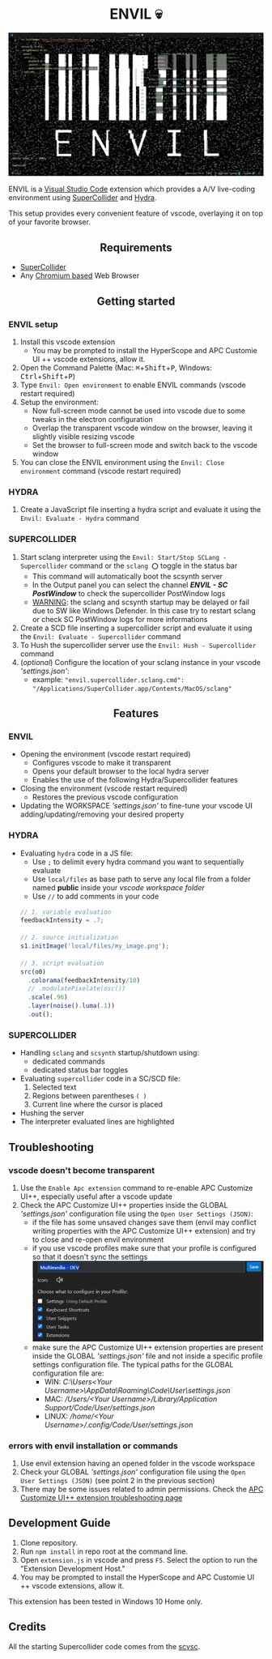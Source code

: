 <div align="center">

# ENVIL 💀

</div>

![ENVIL](resources/envil.png)

ENVIL is a [Visual Studio Code](https://code.visualstudio.com/) extension which provides a A/V live-coding environment using [SuperCollider](https://supercollider.github.io/) and [Hydra](https://hydra.ojack.xyz/).

This setup provides every convenient feature of vscode, overlaying it on top of your favorite browser.

<div align="center">

## Requirements

</div>

- [SuperCollider](https://supercollider.github.io/downloads)
- Any [Chromium based](https://en.wikipedia.org/wiki/Chromium_(web_browser)#Browsers_based_on_Chromium) Web Browser

<div align="center">

## Getting started

</div>

### ENVIL setup

1. Install this vscode extension
   - You may be prompted to install the HyperScope and APC Customie UI ++ vscode extensions, allow it.
2. Open the Command Palette (Mac: <kbd>⌘</kbd>+<kbd>Shift</kbd>+<kbd>P</kbd>, Windows: <kbd>Ctrl</kbd>+<kbd>Shift</kbd>+<kbd>P</kbd>)
3. Type `Envil: Open environment` to enable ENVIL commands (vscode restart required)
4. Setup the environment:
   - Now full-screen mode cannot be used into vscode due to some tweaks in the electron configuration
   - Overlap the transparent vscode window on the browser, leaving it slightly visible resizing vscode
   - Set the browser to full-screen mode and switch back to the vscode window
5. You can close the ENVIL environment using the `Envil: Close environment` command (vscode restart required)

### HYDRA
1. Create a JavaScript file inserting a hydra script and evaluate it using the `Envil: Evaluate - Hydra` command

### SUPERCOLLIDER

1. Start sclang interpreter using the `Envil: Start/Stop SCLang - Supercollider` command or the `sclang ⭕` toggle in the status bar
   - This command will automatically boot the scsynth server
   - In the Output panel you can select the channel ***ENVIL - SC PostWindow*** to check the supercollider PostWindow logs
   - <ins>WARNING</ins>: the sclang and scsynth startup may be delayed or fail due to SW like Windows Defender. In this case try to restart sclang or check SC PostWindow logs for more informations
2. Create a SCD file inserting a supercollider script and evaluate it using the `Envil: Evaluate - Supercollider` command
3. To Hush the supercollider server use the `Envil: Hush - Supercollider` command
4. (*optional*) Configure the location of your sclang instance in your vscode *'settings.json'*:
   - example: `"envil.supercollider.sclang.cmd": "/Applications/SuperCollider.app/Contents/MacOS/sclang"`

<div align="center">

## Features

</div>

### ENVIL

- Opening the environment (vscode restart required)
  - Configures vscode to make it transparent
  - Opens your default browser to the local hydra server
  - Enables the use of the following Hydra/Supercollider features
- Closing the environment (vscode restart required)
  - Restores the previous vscode configuration
- Updating the WORKSPACE *'settings.json'* to fine-tune your vscode UI adding/updating/removing your desired property

### HYDRA

- Evaluating `hydra` code in a JS file:
  - Use `;` to delimit every hydra command you want to sequentially evaluate
  - Use `local/files` as base path to serve any local file from a folder named **public** inside your *vscode workspace folder*
  - Use `//` to add comments in your code
  ```javascript
  // 1. variable evaluation
  feedbackIntensity = .7;

  // 2. source initialization
  s1.initImage('local/files/my_image.png');

  // 3. script evaluation
  src(o0)
    .colorama(feedbackIntensity/10)
    // .modulatePixelate(osc())
    .scale(.96)
    .layer(noise().luma(.1))
    .out();
  ```

### SUPERCOLLIDER

- Handling `sclang` and `scsynth` startup/shutdown using:
  - dedicated commands
  - dedicated status bar toggles
- Evaluating `supercollider` code in a SC/SCD file:
  1. Selected text
  2. Regions between parentheses `( )`
  3. Current line where the cursor is placed
- Hushing the server
- The interpreter evaluated lines are highlighted

## Troubleshooting

### vscode doesn't become transparent

1. Use the `Enable Apc extension` command to re-enable APC Customize UI++, especially useful after a vscode update
2. Check the APC Customize UI++ properties inside the GLOBAL *'settings.json'* configuration file using the `Open User Settings (JSON)`:
   - if the file has some unsaved changes save them (envil may conflict writing properties with the APC Customize UI++ extension) and try to close and re-open envil environment
   - if you use vscode profiles make sure that your profile is configured so that it doesn't sync the settings
  ![vscode profile configuration example](resources/profiles-config.png)
   - make sure the APC Customize UI++ extension properties are present inside the GLOBAL *'settings.json'* file and not inside a specific profile settings configuration file. The typical paths for the GLOBAL configuration file are:
     - WIN: *C:\Users\<Your Username>\AppData\Roaming\Code\User\settings.json*
     - MAC: */Users/\<Your Username>/Library/Application Support/Code/User/settings.json*
     - LINUX: */home/\<Your Username>/.config/Code/User/settings.json*

### errors with envil installation or commands

1. Use envil extension having an opened folder in the vscode workspace
2. Check your GLOBAL *'settings.json'* configuration file using the `Open User Settings (JSON)` (see point 2 in the previous section)
3. There may be some issues related to admin permissions. Check the [APC Customize UI++ extension troubleshooting page](https://github.com/drcika/apc-extension/blob/production/README.md#troubleshooting-extension-issues)

## Development Guide

1. Clone repository.
2. Run `npm install` in repo root at the command line.
3. Open `extension.js` in vscode and press `F5`. Select the option to run the "Extension Development Host."
4. You may be prompted to install the HyperScope and APC Customie UI ++ vscode extensions, allow it.

This extension has been tested in Windows 10 Home only.

## Credits

All the starting Supercollider code comes from the [scvsc](https://github.com/alexander-daniel/scvsc).